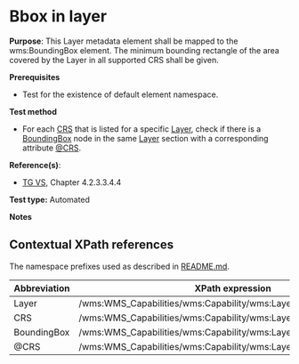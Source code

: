 # Bbox in layer

**Purpose**: This Layer metadata element shall be mapped to the wms:BoundingBox element. The minimum bounding rectangle of the area covered by the Layer in all supported CRS shall be given.

**Prerequisites**

* Test for the existence of default element namespace.

**Test method**

* For each [CRS](#wmsCRS) that is listed for a specific [Layer](#Layer), check if there is a [BoundingBox](#BoundingBox) node in the same [Layer](#Layer) section with a corresponding attribute [@CRS](#CRS).

**Reference(s)**:
* [TG VS](README.md#ref_TG_VS), Chapter 4.2.3.3.4.4

**Test type:** Automated

**Notes**

## Contextual XPath references

The namespace prefixes used as described in [README.md](README.md#namespaces).

Abbreviation                                               |  XPath expression
---------------------------------------------------------- | -------------------------------------------------------------------------
Layer <a name="Layer"></a> | /wms:WMS_Capabilities/wms:Capability/wms:Layer
CRS <a name="wmsCRS"></a> | /wms:WMS_Capabilities/wms:Capability/wms:Layer/wms:CRS
BoundingBox <a name="BoundingBox"></a> | /wms:WMS_Capabilities/wms:Capability/wms:Layer/BoundingBox
@CRS <a name="CRS"></a> | /wms:WMS_Capabilities/wms:Capability/wms:Layer/BoundingBox[@CRS]
